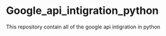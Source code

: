 # Google_api_intigration_python
 This repository contain all of the google api intigration in python
